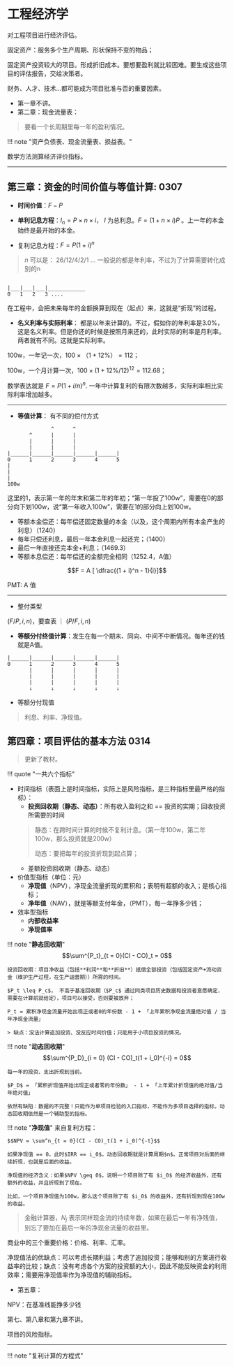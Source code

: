 # 工程经济学

对工程项目进行经济评估。

固定资产：服务多个生产周期、形状保持不变的物品；

固定资产投资较大的项目。形成折旧成本。要想要盈利就比较困难。要生成这些项目的评估报告，交给决策者。

财务、人才、技术...都可能成为项目批准与否的重要因素。

- 第一章不讲。
- 第二章：现金流量表：

> 要看一个长周期里每一年的盈利情况。

!!! note "资产负债表、现金流量表、损益表。"

数学方法测算经济评价指标。

----

## 第三章：资金的时间价值与等值计算: 0307


- **时间价值**：$F - P$

- **单利记息方程**：$I_n = P \times n \times i$， $I$ 为总利息。$F = (1 + n \times i)P$ 。上一年的本金始终是最开始的本金。
- 复利记息方程：$F = P(1 + i)^n$

> $n$ 可以是： 26/12/4/2/1 ... 一般说的都是年利率，不过为了计算需要转化成别的n

```

|___|___|___|____________
0   1   2   3 .... 

```

在工程中，会把未来每年的金额换算到现在（起点）来，这就是“折现”的过程。


- **名义利率与实际利率**： 都是以年来计算的。不过，假如你的年利率是3.0%，这是名义利率。但是你还的时候是按照月来还的，此时实际的利率是月利率。两者就有不同。这就是实际利率。

100w，一年记一次，$100 \times （1 + 12 \%） = 112$；

100w，一个月计算一次，$100 \times (1 + 12\% / 12)^{12} = 112.68$；

数学表达就是 $F = P(1 + i/n)^n$. 一年中计算复利的有限次数越多，实际利率相比实际利率增加越多。

----------

- **等值计算**： 有不同的偿付方式


```
              ^      ^
       ^      |      |
       |      |      |
       |      |      |
|______|______|______|______|______|
0      1      2      3      4      5
|
|
|
100w
```

这里的1，表示第一年的年末和第二年的年初；“第一年投了100w”，需要在0的部分向下划100w，说“第一年收入100w”，需要在1的部分向上划100w。


- 等额本金偿还：每年偿还固定数量的本金（以及，这个周期内所有本金产生的利息）（1240）
- 每年只偿还利息，最后一年本金利息一起还完；（1400）
- 最后一年直接还完本金+利息；（1469.3）
- 等额本息偿还：每年偿还的金额完全相同（1252.4，A值）

$$F = A [ \dfrac{(1 + i)^n - 1}{i}]$$

PMT: A 值 

---------

- 整付类型

$(F/P, i , n)$，要查表 ｜ $(P/F, i , n)$

- **等额分付终值计算**：发生在每一个期末、同向、中间不中断情况。每年还的钱就是A值。

```
|______|______|______|______|______|
0      1      2      3      4      5
       |      |      |      |      |
       |      |      |      |      |
       |      |      |      |      |
       ↓      ↓      ↓      ↓      ↓
```

- 等额分付现值

> 利息、利率、净现值。

## 第四章：项目评估的基本方法 0314 

> 更新了教材。


!!! quote "一共六个指标"

- 时间指标（表面上是时间指标，实际上是风险指标，是三种指标里最严格的指标）：
    - **投资回收期（静态、动态）**：所有收入盈利之和 == 投资的实期；回收投资所需要的时间
    > 静态：在跨时间计算的时候不复利计息。（第一年100w，第二年100w，那么投资就是200w）
    > 
    > 动态：要把每年的投资折现到起点算； 
    - 差额投资回收期（静态、动态）
- 价值型指标（单位：元）
    - **净现值**（NPV），净现金流量折现的累积和；表明有超额的收入；是核心指标；
    - **净年值**（NAV），就是等额支付年金，（PMT），每一年挣多少钱；
- 效率型指标
    - **内部收益率**
    - **净现值率**



!!! note "**静态回收期**"
    $$\sum^{P_t}_{t = 0}(CI - CO)_t = 0$$ 

    投资回收期：项目净收益（包括**利润**和**折旧**）抵偿全部投资（包括固定资产+流动资金（维护生产过程，在生产运营期））所需的时间。

    $P_t \leq P_c$， 不高于基准回收期（$P_c$ 通过同类项目历史数据和投资者意愿确定，需要在计算前就给定），项目可以接受，否则要被放弃；

    P_t = 累积净现金流量开始出现正或者0的年份数 - 1 + 「上年累积净现金流量绝对值 / 当年净现金流量」

    > 缺点：没法计算追加投资、没反应时间价值；只能用于小项目投资的情况。


!!! note "**动态回收期**"
    $$\sum^{P_D}_{i = 0} (CI - CO)_t(1 + i_0)^{-i} = 0$$

    每一年的投资、支出折现到当前。

    $P_D$ = 「累积折现值开始出现正或者零的年份数」 - 1 + 「上年累计折现值的绝对值/当年绝对值」

    依然有缺陷：数据的不完整！只能作为单项目检验的入口指标，不能作为多项目选择的指标。动态回收期依然是一个辅助型的指标。


!!! note "**净现值**"
    来自复利方程：
    
    $$NPV = \sum^n_{t = 0}(CI - CO)_t(1 + i_0)^{-t}$$

    如果净现值 == 0，此时$IRR == i_0$，动态回收期就是计算周期$n$。正常项目对后面的继续折现，也就是后面的收益。

    净现值的经济含义：如果$NPV \geq 0$，说明一个项目除了有 $i_0$ 的经济收益外，还有额外的收益，并且折现到了现在。

    比如，一个项目净现值为100w，那么这个项目除了有 $i_0$ 的收益外，还有折现到现在100w的收益。


> 金融计算器，$N_j$ 表示同样现金流的持续年数，如果在最后一年有净残值，别忘了要加在最后一年的净现金流量的收益里。


商业中的三个重要价格：价格、利率、汇率。

净现值法的优缺点：可以考虑长期利益；考虑了追加投资；能够和别的方案进行收益率的比较；缺点：没有考虑各个方案的投资额的大小，因此不能反映资金的利用效率；需要用净现值率作为净现值的辅助指标。

- 第五章：

NPV：在基准线能挣多少钱

第七、第八章和第九章不讲。

项目的风险指标。

---------

!!! note "复利计算的方程式"
